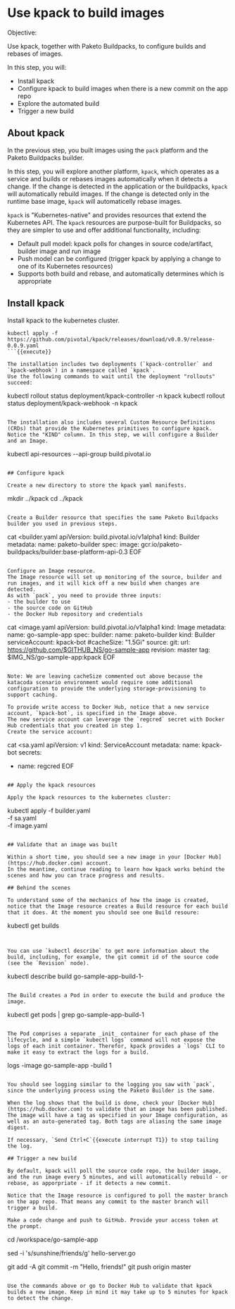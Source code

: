 # Use kpack to build images

Objective:

Use kpack, together with Paketo Buildpacks, to configure builds and rebases of images.

In this step, you will:
- Install kpack
- Configure kpack to build images when there is a new commit on the app repo
- Explore the automated build
- Trigger a new build

## About kpack

In the previous step, you built images using the `pack` platform and the Paketo Buildpacks builder.

In this step, you will explore another platform, `kpack`, which operates as a service and builds or rebases images automatically when it detects a change. 
If the change is detected in the application or the buildpacks, `kpack` will automatically rebuild images. 
If the change is detected only in the runtime base image, `kpack` will automaticelly rebase images.
 
`kpack` is "Kubernetes-native" and provides resources that extend the Kubernetes API. 
The `kpack` resources are purpose-built for Buildpacks, so they are simpler to use and offer additional functionality, including:
- Default pull model: kpack polls for changes in source code/artifact, builder image and run image
- Push model can be configured (trigger kpack by applying a change to one of its Kubernetes resources)
- Supports both build and rebase, and automatically determines which is appropriate

## Install kpack

Install kpack to the kubernetes cluster.

```
kubectl apply -f https://github.com/pivotal/kpack/releases/download/v0.0.9/release-0.0.9.yaml
```{{execute}}

The installation includes two deployments (`kpack-controller` and `kpack-webhook`) in a namespace called `kpack`.
Use the following commands to wait until the deployment "rollouts" succeed:

```
kubectl rollout status deployment/kpack-controller -n kpack
kubectl rollout status deployment/kpack-webhook -n kpack
```{{execute}}

The installation also includes several Custom Resource Definitions (CRDs) that provide the Kubernetes primitives to configure kpack. 
Notice the "KIND" column. In this step, we will configure a Builder and an Image.

```
kubectl api-resources --api-group build.pivotal.io
```{{execute}}

## Configure kpack

Create a new directory to store the kpack yaml manifests.

```
mkdir ../kpack
cd ../kpack
```{{execute}}

Create a Builder resource that specifies the same Paketo Buildpacks builder you used in previous steps.

```
cat <<EOF >builder.yaml
apiVersion: build.pivotal.io/v1alpha1
kind: Builder
metadata:
  name: paketo-builder
spec:
  image: gcr.io/paketo-buildpacks/builder:base-platform-api-0.3
EOF
```{{execute}}

Configure an Image resource. 
The Image resource will set up monitoring of the source, builder and run images, and it will kick off a new build when changes are detected.
As with `pack`, you need to provide three inputs:
- the builder to use
- the source code on GitHub
- the Docker Hub repository and credentials

```
cat <<EOF >image.yaml
apiVersion: build.pivotal.io/v1alpha1
kind: Image
metadata:
  name: go-sample-app
spec:
  builder:
    name: paketo-builder
    kind: Builder
  serviceAccount: kpack-bot
  #cacheSize: "1.5Gi"
  source:
    git:
      url: https://github.com/$GITHUB_NS/go-sample-app
      revision: master
  tag: $IMG_NS/go-sample-app:kpack
EOF
```{{execute}}

Note: We are leaving cacheSize commented out above because the katacoda scenario environment would require some additional configuration to provide the underlying storage-provisioning to support caching.

To provide write access to Docker Hub, notice that a new service account, `kpack-bot`, is specified in the Image above. 
The new service account can leverage the `regcred` secret with Docker Hub credentials that you created in step 1. 
Create the service account:

```
cat <<EOF >sa.yaml
apiVersion: v1
kind: ServiceAccount
metadata:
  name: kpack-bot
secrets:
  - name: regcred
EOF
```{{execute}}

## Apply the kpack resources

Apply the kpack resources to the kubernetes cluster:

```
kubectl apply -f builder.yaml \
              -f sa.yaml \
              -f image.yaml
```{{execute}}

## Validate that an image was built

Within a short time, you should see a new image in your [Docker Hub](https://hub.docker.com) account. 
In the meantime, continue reading to learn how kpack works behind the scenes and how you can trace progress and results.

## Behind the scenes

To understand some of the mechanics of how the image is created, notice that the Image resource creates a Build resource for each build that it does. At the moment you should see one Build resoure:

```
kubectl get builds
```{{execute}}


You can use `kubectl describe` to get more information about the build, including, for example, the git commit id of the source code (see the `Revision` node).

```
kubectl describe build go-sample-app-build-1-
```{{copy}}

The Build creates a Pod in order to execute the build and produce the image.

```
kubectl get pods | grep go-sample-app-build-1
```{{execute}}

The Pod comprises a separate _init_ container for each phase of the lifecycle, and a simple `kubectl logs` command will not expose the logs of each init container. Therefor, kpack provides a `logs` CLI to make it easy to extract the logs for a build.

```
logs -image go-sample-app -build 1
```{{execute}}

You should see logging similar to the logging you saw with `pack`, since the underlying process using the Paketo Builder is the same.

When the log shows that the build is done, check your [Docker Hub](https://hub.docker.com) to validate that an image has been published. The image will have a tag as specified in your Image configuration, as well as an auto-generated tag. Both tags are aliasing the same image digest.

If necessary, `Send Ctrl+C`{{execute interrupt T1}} to stop tailing the log.

## Trigger a new build

By default, kpack will poll the source code repo, the builder image, and the run image every 5 minutes, and will automatically rebuild - or rebase, as apporpriate - if it detects a new commit.

Notice that the Image resource is configured to poll the master branch on the app repo. That means any commit to the master branch will trigger a build.

Make a code change and push to GitHub. Provide your access token at the prompt.

```
cd /workspace/go-sample-app

sed -i 's/sunshine/friends/g' hello-server.go

git add -A
git commit -m "Hello, friends!"
git push origin master
```{{execute}}

Use the commands above or go to Docker Hub to validate that kpack builds a new image. Keep in mind it may take up to 5 minutes for kpack to detect the change. 
